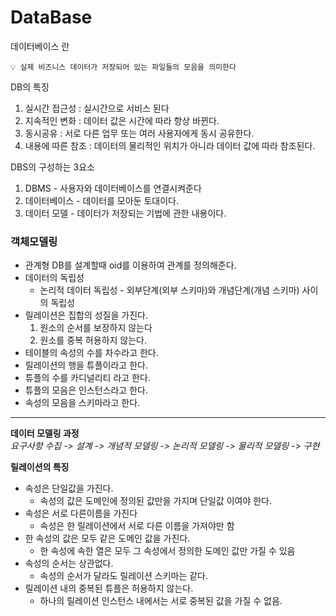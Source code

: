 # DataBase

데이터베이스 란
    
```
💡 실제 비즈니스 데이터가 저장되어 있는 파일들의 모음을 의미한다
```
    
DB의 특징
  1. 실시간 접근성 : 실시간으로 서비스 된다
  2. 지속적인 변화 : 데이터 값은 시간에 따라 항상 바뀐다.
  3. 동시공유 : 서로 다른 업무 또는 여러 사용자에게 동시 공유한다.
  4. 내용에 따른 참조 : 데이터의 물리적인 위치가 아니라 데이터 값에 따라 참조된다.  
   
DBS의 구성하는 3요소
  1. DBMS - 사용자와 데이터베이스를 연결시켜준다
  2. 데이터베이스 - 데이터를 모아둔 토대이다.
  3. 데이터 모델 - 데이터가 저장되는 기법에 관한 내용이다.
  
### 객체모델링
- 관계형 DB를 설계할때 oid를 이용하여 관계를 정의해준다.
- 데이터의 독립성
    - 논리적 데이터 독립성 - 외부단계(외부 스키마)와 개념단계(개념 스키마) 사이의 독립성
- 릴레이션은 집합의 성질을 가진다.
    1. 원소의 순서를 보장하지 않는다
    2. 원소를 중복 허용하지 않는다.
- 테이블의 속성의 수를 차수라고 한다.
- 릴레이션의 행을 튜플이라고 한다.
- 튜플의 수를 카디널리티 라고 한다.
- 튜플의 모음은 인스턴스라고 한다.
- 속성의 모음을 스키마라고 한다.   

---
  
**데이터 모델링 과정**    
_요구사항 수집 -> 설계 -> 개념적 모델링 -> 논리적 모델링 -> 물리적 모델링 -> 구현_ 

**릴레이션의 특징**  
- 속성은 단일값을 가진다.
    - 속성의 값은 도메인에 정의된 값만을 가지며 단일값 이여야 한다.
- 속성은 서로 다른이름을 가진다
    - 속성은 한 릴레이션에서 서로 다른 이름을 가져야만 함
- 한 속성의 값은 모두 같은 도메인 값을 가진다.
    - 한 속성에 속한 열은 모두 그 속성에서 정의한 도메인 값만 가질 수 있음
- 속성의 순서는 상관없다.
    - 속성의 순서가 달라도 릴레이션 스키마는 같다.
- 릴레이션 내의 중복된 튜플은 허용하지 않는다.
    - 하나의 릴레이션 인스턴스 내에서는 서로 중복된 값을 가질 수 없음.
